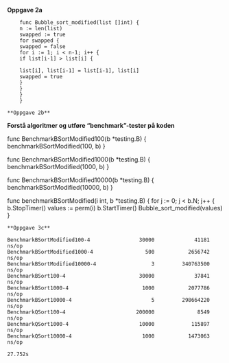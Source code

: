 **Oppgave 2a** 
```
	func Bubble_sort_modified(list []int) {
	n := len(list)
	swapped := true
	for swapped {
	swapped = false
	for i := 1; i < n-1; i++ {
	if list[i-1] > list[i] {

	list[i], list[i-1] = list[i-1], list[i]
	swapped = true
	}
	}
	}
	}

**Oppgave 2b**
  ```
  **Forstå algoritmer og utføre “benchmark”-tester på koden**
  
  func BenchmarkBSortModified100(b *testing.B) {
	benchmarkBSortModified(100, b)
}

func BenchmarkBSortModified1000(b *testing.B) {
	benchmarkBSortModified(1000, b)
}

func BenchmarkBSortModified10000(b *testing.B) {
	benchmarkBSortModified(10000, b)
}

func benchmarkBSortModified(i int, b *testing.B) {
	for j := 0; j < b.N; j++ {
		b.StopTimer()
		values := perm(i)
		b.StartTimer()
		Bubble_sort_modified(values)
	}
```
**Oppgave 3c**

BenchmarkBSortModified100-4                30000             41181 ns/op
BenchmarkBSortModified1000-4                 500           2656742 ns/op
BenchmarkBSortModified10000-4                  3         340763500 ns/op
BenchmarkBSort100-4                        30000             37841 ns/op
BenchmarkBSort1000-4                        1000           2077786 ns/op
BenchmarkBSort10000-4                          5         298664220 ns/op
BenchmarkQSort100-4                       200000              8549 ns/op
BenchmarkQSort1000-4                       10000            115897 ns/op
BenchmarkQSort10000-4                       1000           1473063 ns/op

27.752s
